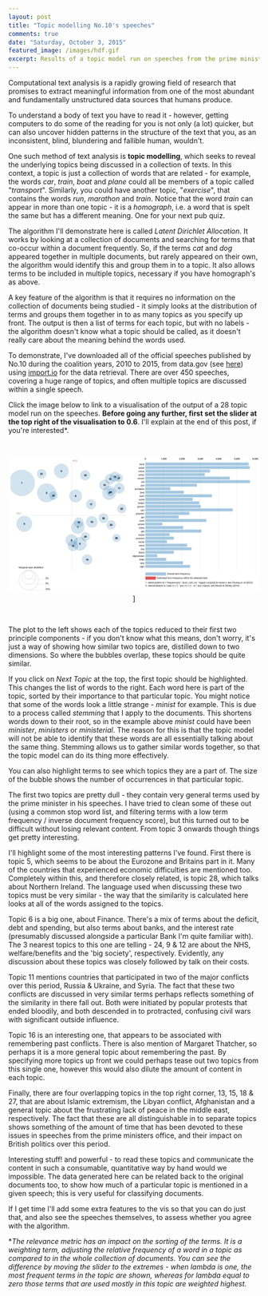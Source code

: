 ```yaml
---
layout: post
title: "Topic modelling No.10's speeches"
comments: true
date: "Saturday, October 3, 2015"
featured_image: /images/hdf.gif
excerpt: Results of a topic model run on speeches from the prime ministers office during the coalition years.
---
```


Computational text analysis is a rapidly growing field of research that promises to extract meaningful information from one of the most abundant and fundamentally unstructured data sources that humans produce.

To understand a body of text you have to read it - however, getting computers to do some of the reading for you is not only (a lot) quicker, but can also uncover hidden patterns in the structure of the text that you, as an inconsistent, blind, blundering and fallible human, wouldn't.

One such method of text analysis is **topic modelling**, which seeks to reveal the underlying topics being discussed in a collection of texts. In this context, a topic is just a collection of words that are related - for example, the words *car*, *train*, *boat* and *plane* could all be members of a topic called "*transport*". Similarly, you could have another topic, "*exercise*", that contains the words *run*, *marathon* and *train*. Notice that the word *train* can appear in more than one topic - it is a *homograph*, i.e. a word that is spelt the same but has a different meaning. One for your next pub quiz.

The algorithm I'll demonstrate here is called *Latent Dirichlet Allocation*. It works by looking at a collection of documents and searching for terms that co-occur within a document frequently. So, if the terms *cat* and *dog* appeared together in multiple documents, but rarely appeared on their own, the algorithm would identify this and group them in to a topic. It also allows terms to be included in multiple topics, necessary if you have homograph's as above.

A key feature of the algorithm is that it requires no information on the collection of documents being studied - it simply looks at the distribution of terms and groups them together in to as many topics as you specify up front. The output is then a list of terms for each topic, but with no labels - the algorithm doesn't know what a topic should be called, as it doesn't really care about the meaning behind the words used.

To demonstrate, I've downloaded all of the official speeches published by No.10 during the coalition years, 2010 to 2015, from data.gov (see <a href="https://www.gov.uk/government/announcements?keywords=&announcement_type_option=speeches&topics%5B%5D=all&departments%5B%5D=prime-ministers-office-10-downing-street" target="_blank">here</a>) using <a href="https://www.import.io" target="_blank">import.io</a> for the data retrieval. There are over 450 speeches, covering a huge range of topics, and often multiple topics are discussed within a single speech.

Click the image below to link to a visualisation of the output of a 28 topic model run on the speeches. **Before going any further, first set the slider at the top right of the visualisation to 0.6**. I'll explain at the end of this post, if you're interested*.

<br><center>
<a href="https://polyphant.shinyapps.io/speech-analysis" target="_blank">![speech-topic-model](/images/topic-model-speeches.png)]</a>
</center><br>


The plot to the left shows each of the topics reduced to their first two principle components - if you don't know what this means, don't worry, it's just a way of showing how similar two topics are, distilled down to two dimensions. So where the bubbles overlap, these topics should be quite similar.

If you click on *Next Topic* at the top, the first topic should be highlighted. This changes the list of words to the right. Each word here is part of the topic, sorted by their importance to that particular topic. You might notice that some of the words look a little strange - *minist* for example. This is due to a process called *stemming* that I apply to the documents. This shortens words down to their root, so in the example above *minist* could have been *minister*, *ministers* or *ministerial*. The reason for this is that the topic model will not be able to identify that these words are all essentially talking about the same thing. Stemming allows us to gather similar words together, so that the topic model can do its thing more effectively.

You can also highlight terms to see which topics they are a part of. The size of the bubble shows the number of occurrences in that particular topic.

The first two topics are pretty dull - they contain very general terms used by the prime minister in his speeches. I have tried to clean some of these out (using a common stop word list, and filtering terms with a low term frequency / inverse document frequency score), but this turned out to be difficult without losing relevant content. From topic 3 onwards though things get pretty interesting.

I'll highlight some of the most interesting patterns I've found. First there is topic 5, which seems to be about the Eurozone and Britains part in it. Many of the countries that experienced economic difficulties are mentioned too. Completely within this, and therefore closely related, is topic 28, which talks about Northern Ireland. The language used when discussing these two topics must be very similar - the way that the similarity is calculated here looks at all of the words assigned to the topics.

Topic 6 is a big one, about Finance. There's a mix of terms about the deficit, debt and spending, but also terms about banks, and the interest rate (presumably discussed alongside a particular Bank I'm quite familiar with). The 3 nearest topics to this one are telling - 24, 9 & 12 are about the NHS, welfare/benefits and the 'big society', respectively. Evidently, any discussion about these topics was closely followed by talk on their costs.

Topic 11 mentions countries that participated in two of the major conflicts over this period, Russia & Ukraine, and Syria. The fact that these two conflicts are discussed in very similar terms perhaps reflects something of the similarity in there fall out. Both were initiated by popular protests that ended bloodily, and both descended in to protracted, confusing civil wars with significant outside influence.

Topic 16 is an interesting one, that appears to be associated with remembering past conflicts. There is also mention of Margaret Thatcher, so perhaps it is a more general topic about remembering the past. By specifying more topics up front we could perhaps tease out two topics from this single one, however this would also dilute the amount of content in each topic.

Finally, there are four overlapping topics in the top right corner, 13, 15, 18 & 27, that are about Islamic extremism, the Libyan conflict, Afghanistan and a general topic about the frustrating lack of peace in the middle east, respectively. The fact that these are all distinguishable in to separate topics shows something of the amount of time that has been devoted to these issues in speeches from the prime ministers office, and their impact on British politics over this period.

Interesting stuff! and powerful - to read these topics and communicate the content in such a consumable, quantitative way by hand would we impossible. The data generated here can be related back to the original documents too, to show how much of a particular topic is mentioned in a given speech; this is very useful for classifying documents.

If I get time I'll add some extra features to the vis so that you can do just that, and also see the speeches themselves, to assess whether you agree with the algorithm. 

**The relevance metric has an impact on the sorting of the terms. It is a weighting term, adjusting the relative frequency of a word in a topic as compared to in the whole collection of documents. You can see the difference by moving the slider to the extremes - when lambda is one, the most frequent terms in the topic are shown, whereas for lambda equal to zero those terms that are used mostly in this topic are weighted highest.*

